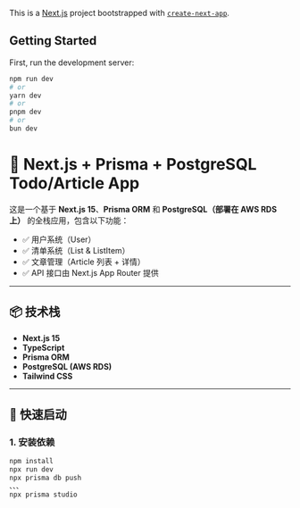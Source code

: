 This is a [Next.js](https://nextjs.org) project bootstrapped with [`create-next-app`](https://nextjs.org/docs/app/api-reference/cli/create-next-app).

## Getting Started

First, run the development server:

```bash
npm run dev
# or
yarn dev
# or
pnpm dev
# or
bun dev
```


# 📝 Next.js + Prisma + PostgreSQL Todo/Article App

这是一个基于 **Next.js 15**、**Prisma ORM** 和 **PostgreSQL（部署在 AWS RDS 上）** 的全栈应用，包含以下功能：

- ✅ 用户系统（User）
- ✅ 清单系统（List & ListItem）
- ✅ 文章管理（Article 列表 + 详情）
- ✅ API 接口由 Next.js App Router 提供

---

## 📦 技术栈

- **Next.js 15**
- **TypeScript**
- **Prisma ORM**
- **PostgreSQL (AWS RDS)**
- **Tailwind CSS**

---

## 🚀 快速启动

### 1. 安装依赖

```bash
npm install
npx run dev 
npx prisma db push
、、、
npx prisma studio 